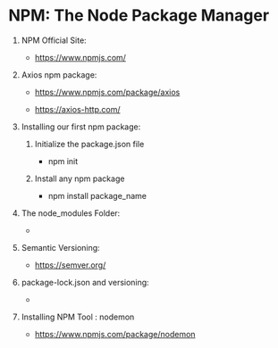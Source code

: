 # NPM: The Node Package Manager

1. NPM Official Site:

    - https://www.npmjs.com/

2. Axios npm package:

    - https://www.npmjs.com/package/axios

    - https://axios-http.com/

3. Installing our first npm package:

    1. Initialize the package.json file

        - npm init
    
    2. Install any npm package

        - npm install package_name

4. The node_modules Folder:

    - 

5. Semantic Versioning:

    - https://semver.org/

6. package-lock.json and versioning:

    -

7. Installing NPM Tool : nodemon

    - https://www.npmjs.com/package/nodemon